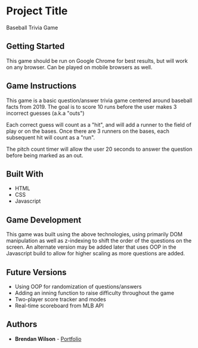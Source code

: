 # Project Title

Baseball Trivia Game

## Getting Started

This game should be run on Google Chrome for best results, but will work on any browser. Can be played on mobile browsers as well.

## Game Instructions

This game is a basic question/answer trivia game centered around baseball facts from 2019. The goal is to score 10 runs before the user makes 3 incorrect guesses (a.k.a "outs")

Each correct guess will count as a "hit", and will add a runner to the field of play or on the bases. Once there are 3 runners on the bases, each subsequent hit will count as a "run".

The pitch count timer will allow the user 20 seconds to answer the question before being marked as an out.

## Built With

- HTML
- CSS
- Javascript

## Game Development

This game was built using the above technologies, using primarily DOM manipulation as well as z-indexing to shift the order of the questions on the screen. An alternate version may be added later that uses OOP in the Javascript build to allow for higher scaling as more questions are added.

## Future Versions

- Using OOP for randomization of questions/answers
- Adding an inning function to raise difficulty throughout the game
- Two-player score tracker and modes
- Real-time scoreboard from MLB API

## Authors

- **Brendan Wilson** - [Portfolio](https://bwilson19.github.io)
